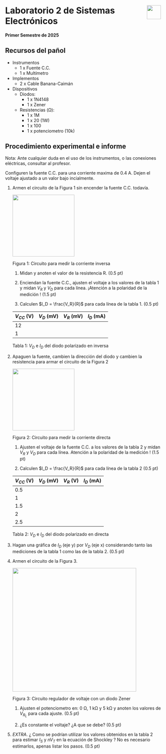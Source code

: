 # <img src="https://julianodb.github.io/SISTEMAS_ELECTRONICOS_PARA_INGENIERIA_BIOMEDICA/img/logo_fing.png?raw=true" align="right" height="45"> Laboratorio 2 de Sistemas Electrónicos
#### Primer Semestre de 2025

## Recursos del pañol

- Instrumentos
  - 1 x Fuente C.C.
  - 1 x Multímetro
- Implementos
  - 2 x Cable Banana-Caimán
- Dispositivos
  - Diodos:
    - 1 x 1N4148
    - 1 x Zener
  - Resistencias (Ω):
    - 1 x 1M
    - 1 x 20 (1W)
    - 1 x 100
    - 1 x potenciometro (10k)

## Procedimiento experimental e informe

Nota: Ante cualquier duda en el uso de los instrumentos, o las conexiones eléctricas, consultar al profesor.

Configuren la fuente C.C. para una corriente maxima de 0.4 A. Dejen el voltaje ajustado a un valor bajo incialmente.

1. Armen el circuito de la Figura 1 sin encender la fuente C.C. todavía.

    <img src="https://julianodb.github.io/electronic_circuits_diagrams/reverse_diode_resistance_2.png" width="200">

    Figura 1: Circuito para medir la corriente inversa

    1. Midan y anoten el valor de la resistencia R. (0.5 pt)
    
    1. Enciendan la fuente C.C., ajusten el voltaje a los valores de la tabla 1 y midan $V_R$ y $V_D$ para cada línea. ¡Atención a la polaridad de la medición ! (1.5 pt)
    
    1. Calculen $I_D = \frac{V_R}{R}$ para cada línea de la tabla 1. (0.5 pt)

    | $V_{CC}$ (V) | $V_D$ (mV) | $V_R$ (mV) | $I_D$ (mA) |
    | -- | -- | -- | -- |
    | 12 |  |  | |
    | 1 |  |  | |

    Tabla 1: $V_D$ e $I_D$ del diodo polarizado en inversa
    
1. Apaguen la fuente, cambien la dirección del diodo y cambien la resistencia para armar el circuito de la Figura 2

    <img src="https://julianodb.github.io/electronic_circuits_diagrams/forward_diode_resistance.png" width="200">

    Figura 2: Circuito para medir la corriente directa

    1. Ajusten el voltaje de la fuente C.C. a los valores de la tabla 2 y midan $V_R$ y $V_D$ para cada línea. Atención a la polaridad de la medición ! (1.5 pt)
    
    1. Calculen $I_D = \frac{V_R}{R}$ para cada línea de la tabla 2 (0.5 pt)

    | $V_{CC}$ (V) | $V_D$ (mV) | $V_R$ (V) | $I_D$ (mA) |
    | -- | -- | -- | -- |
    | 0.5 |  |  | |
    | 1 |  |  | |
    | 1.5 |  |  | |
    | 2 |  |  | |
    | 2.5 |  |  | |

    Tabla 2: $V_D$ e $I_D$ del diodo polarizado en directa

3. Hagan una gráfica de $I_D$ (eje y) por $V_D$ (eje x) considerando tanto las mediciones de la tabla 1 como las de la tabla 2. (0.5 pt)

4. Armen el circuito de la Figura 3. 
   
    <img src="https://julianodb.github.io/electronic_circuits_diagrams/zener_rectifier.png" width="400">
    
    Figura 3: Circuito regulador de voltaje con un diodo Zener

    1. Ajusten el potenciometro en: 0 Ω, 1 kΩ y 5 kΩ y anoten los valores de $V_{R_L}$ para cada ajuste. (0.5 pt)
    
    2. ¿Es constante el voltaje? ¿A que se debe? (0.5 pt)

5. *EXTRA*. ¿ Como se podrían utilizar los valores obtenidos en la tabla 2 para estimar $I_S$ y $n V_T$ en la ecuación de Shockley ? No es necesario estimarlos, apenas listar los pasos. (0.5 pt)
